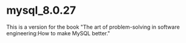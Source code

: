 # mysql_8.0.27
This is a version for the book "The art of problem-solving in software engineering:How to make MySQL better."
